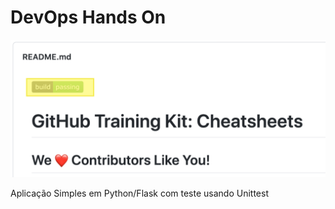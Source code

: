 # DevOps Hands On

![](https://raw.githubusercontent.com/gabydias/devopslab-imagens/main/SonarCloud/BuildStatusExample.png)

Aplicação Simples em Python/Flask com teste usando Unittest
